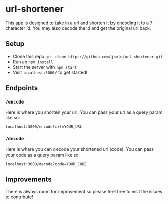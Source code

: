 # url-shortener

This app is designed to take in a url and shorten it by encoding it to a 7 character id. You may also decode the id and get the original url back.


## Setup

- Clone this repo `git clone https://github.com/jsmld/url-shortener.git`
- Run an `npm install`
- Start the server with `npm start`
- Visit `localhost:3000/` to get started!


## Endpoints

### `/encode`

Here is where you shorten your url. You can pass your url as a query param like so:
```
localhost:3000/encode?url=YOUR_URL
```

### `/decode`

Here is where you can decode your shortened url (code). You can pass your code as a query param like so:
```
localhost:3000/decode?code=YOUR_CODE
```


## Improvements

There is always room for improvement so please feel free to visit the issues to contribute!
